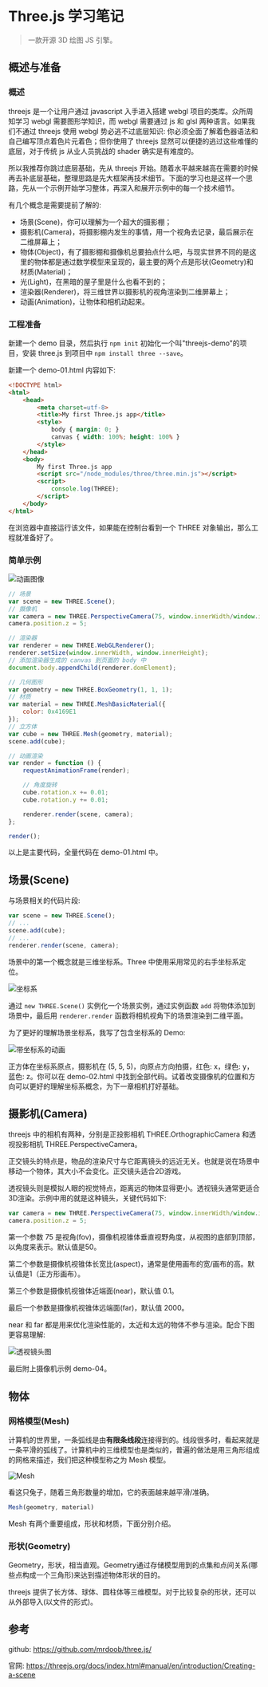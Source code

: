 # Three.js 学习笔记

> 一款开源 3D 绘图 JS 引擎。

## 概述与准备

### 概述

threejs 是一个让用户通过 javascript 入手进入搭建 webgl 项目的类库。众所周知学习 webgl 需要图形学知识，而 webgl 需要通过 js 和 glsl 两种语言。如果我们不通过 threejs 使用 webgl 势必逃不过底层知识: 你必须全面了解着色器语法和自己编写顶点着色片元着色；但你使用了 threejs 显然可以便捷的逃过这些难懂的底层，对于传统 js 从业人员挑战的 shader 确实是有难度的。

所以我推荐你跳过底层基础，先从 threejs 开始。随着水平越来越高在需要的时候再去补底层基础，整理思路是先大框架再技术细节。下面的学习也是这样一个思路，先从一个示例开始学习整体，再深入和展开示例中的每一个技术细节。

有几个概念是需要提前了解的:

- 场景(Scene)，你可以理解为一个超大的摄影棚；
- 摄影机(Camera)，将摄影棚内发生的事情，用一个视角去记录，最后展示在二维屏幕上；
- 物体(Object)，有了摄影棚和摄像机总要拍点什么吧，与现实世界不同的是这里的物体都是通过数学模型来呈现的，最主要的两个点是形状(Geometry)和材质(Material)；
- 光(Light)，在黑暗的屋子里是什么也看不到的；
- 渲染器(Renderer)，将三维世界以摄影机的视角渲染到二维屏幕上；
- 动画(Animation)，让物体和相机动起来。

### 工程准备

新建一个 demo 目录，然后执行 `npm init` 初始化一个叫"threejs-demo"的项目，安装 three.js 到项目中 `npm install three --save`。

新建一个 demo-01.html 内容如下:

```html
<!DOCTYPE html>
<html>
	<head>
		<meta charset=utf-8>
		<title>My first Three.js app</title>
		<style>
			body { margin: 0; }
			canvas { width: 100%; height: 100% }
		</style>
	</head>
	<body>
        My first Three.js app
		<script src="/node_modules/three/three.min.js"></script>
		<script>
			console.log(THREE);
		</script>
	</body>
</html>
```

在浏览器中直接运行该文件，如果能在控制台看到一个 THREE 对象输出，那么工程就准备好了。

### 简单示例

![动画图像](/articles/threeJs/img/demo-01.gif)

```js
// 场景
var scene = new THREE.Scene();
// 摄像机
var camera = new THREE.PerspectiveCamera(75, window.innerWidth/window.innerHeight, 0.1, 1000);
camera.position.z = 5;

// 渲染器
var renderer = new THREE.WebGLRenderer();
renderer.setSize(window.innerWidth, window.innerHeight);
// 添加渲染器生成的 canvas 到页面的 body 中
document.body.appendChild(renderer.domElement);

// 几何图形
var geometry = new THREE.BoxGeometry(1, 1, 1);
// 材质
var material = new THREE.MeshBasicMaterial({
	color: 0x4169E1
});
// 立方体
var cube = new THREE.Mesh(geometry, material);
scene.add(cube);

// 动画渲染
var render = function () {
	requestAnimationFrame(render);

	// 角度旋转
	cube.rotation.x += 0.01;
	cube.rotation.y += 0.01;

	renderer.render(scene, camera);
};

render();
```

以上是主要代码，全量代码在 demo-01.html 中。

## 场景(Scene)

与场景相关的代码片段:
```js
var scene = new THREE.Scene();
// ...
scene.add(cube);
// ...
renderer.render(scene, camera);
```

场景中的第一个概念就是三维坐标系。Three 中使用采用常见的右手坐标系定位。

![坐标系](/articles/threeJs/img/coordinate.png)

通过 `new THREE.Scene()` 实例化一个场景实例，通过实例函数 `add` 将物体添加到场景中，最后用 `renderer.render` 函数将相机视角下的场景渲染到二维平面。

为了更好的理解场景坐标系，我写了包含坐标系的 Demo:

![带坐标系的动画](/articles/threeJs/img/demo-02.gif)

正方体在坐标系原点，摄影机在 (5, 5, 5)，向原点方向拍摄，红色: x，绿色: y，蓝色: z。你可以在 demo-02.html 中找到全部代码。试着改变摄像机的位置和方向可以更好的理解坐标系概念，为下一章相机打好基础。

## 摄影机(Camera)

threejs 中的相机有两种，分别是正投影相机 THREE.OrthographicCamera 和透视投影相机 THREE.PerspectiveCamera。

正交镜头的特点是，物品的渲染尺寸与它距离镜头的远近无关。也就是说在场景中移动一个物体，其大小不会变化。正交镜头适合2D游戏。 

透视镜头则是模拟人眼的视觉特点，距离远的物体显得更小。透视镜头通常更适合3D渲染。示例中用的就是这种镜头，关键代码如下:

```js
var camera = new THREE.PerspectiveCamera(75, window.innerWidth/window.innerHeight, 0.1, 1000);
camera.position.z = 5;
```

第一个参数 75 是视角(fov)，摄像机视锥体垂直视野角度，从视图的底部到顶部，以角度来表示。默认值是50。

第二个参数是摄像机视锥体长宽比(aspect)，通常是使用画布的宽/画布的高。默认值是1（正方形画布）。

第三个参数是摄像机视锥体近端面(near)，默认值 0.1。

最后一个参数是摄像机视锥体远端面(far)，默认值 2000。

near 和 far 都是用来优化渲染性能的，太近和太远的物体不参与渲染。配合下图更容易理解:

![透视镜头图](/articles/threeJs/img/camera.jpg)

最后附上摄像机示例 demo-04。

## 物体

### 网格模型(Mesh)

计算机的世界里，一条弧线是由**有限条线段**连接得到的。线段很多时，看起来就是一条平滑的弧线了。计算机中的三维模型也是类似的，普遍的做法是用三角形组成的网格来描述，我们把这种模型称之为 Mesh 模型。

![Mesh](/articles/threeJs/img/mesh.jpg)

看这只兔子，随着三角形数量的增加，它的表面越来越平滑/准确。

```js
Mesh(geometry, material)
```

Mesh 有两个重要组成，形状和材质，下面分别介绍。

### 形状(Geometry)

Geometry，形状，相当直观。Geometry通过存储模型用到的点集和点间关系(哪些点构成一个三角形)来达到描述物体形状的目的。

threejs 提供了长方体、球体、圆柱体等三维模型。对于比较复杂的形状，还可以从外部导入(以文件的形式)。

## 参考


github: https://github.com/mrdoob/three.js/

官网: https://threejs.org/docs/index.html#manual/en/introduction/Creating-a-scene

